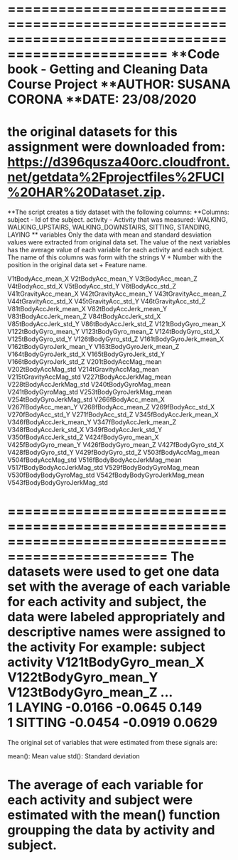 =================================================================================================
**Code book - Getting and Cleaning Data Course Project
**AUTHOR: SUSANA CORONA
**DATE: 23/08/2020 
=================================================================================================
the original datasets for this assignment were downloaded from: 
https://d396qusza40orc.cloudfront.net/getdata%2Fprojectfiles%2FUCI%20HAR%20Dataset.zip. 
=================================================================================================
**The script creates a tidy dataset with the following columns:
**Columns:
subject - Id of the subject. 
activity - Activity that was measured: WALKING, WALKING_UPSTAIRS, WALKING_DOWNSTAIRS, SITTING, STANDING, LAYING
** variables
Only the data with mean and standard desviation values were extracted from original data set.
The value of the next variables has the average value of each variable for each activity and each subject.
The name of this columns was form with the strings V + Number with the position in the original data set + Feature name.


V1tBodyAcc_mean_X
V2tBodyAcc_mean_Y
V3tBodyAcc_mean_Z
V4tBodyAcc_std_X
V5tBodyAcc_std_Y
V6tBodyAcc_std_Z
V41tGravityAcc_mean_X
V42tGravityAcc_mean_Y
V43tGravityAcc_mean_Z
V44tGravityAcc_std_X
V45tGravityAcc_std_Y
V46tGravityAcc_std_Z
V81tBodyAccJerk_mean_X
V82tBodyAccJerk_mean_Y
V83tBodyAccJerk_mean_Z
V84tBodyAccJerk_std_X
V85tBodyAccJerk_std_Y
V86tBodyAccJerk_std_Z
V121tBodyGyro_mean_X
V122tBodyGyro_mean_Y
V123tBodyGyro_mean_Z
V124tBodyGyro_std_X
V125tBodyGyro_std_Y
V126tBodyGyro_std_Z
V161tBodyGyroJerk_mean_X
V162tBodyGyroJerk_mean_Y
V163tBodyGyroJerk_mean_Z
V164tBodyGyroJerk_std_X
V165tBodyGyroJerk_std_Y
V166tBodyGyroJerk_std_Z
V201tBodyAccMag_mean
V202tBodyAccMag_std
V214tGravityAccMag_mean
V215tGravityAccMag_std
V227tBodyAccJerkMag_mean
V228tBodyAccJerkMag_std
V240tBodyGyroMag_mean
V241tBodyGyroMag_std
V253tBodyGyroJerkMag_mean
V254tBodyGyroJerkMag_std
V266fBodyAcc_mean_X
V267fBodyAcc_mean_Y
V268fBodyAcc_mean_Z
V269fBodyAcc_std_X
V270fBodyAcc_std_Y
V271fBodyAcc_std_Z
V345fBodyAccJerk_mean_X
V346fBodyAccJerk_mean_Y
V347fBodyAccJerk_mean_Z
V348fBodyAccJerk_std_X
V349fBodyAccJerk_std_Y
V350fBodyAccJerk_std_Z
V424fBodyGyro_mean_X
V425fBodyGyro_mean_Y
V426fBodyGyro_mean_Z
V427fBodyGyro_std_X
V428fBodyGyro_std_Y
V429fBodyGyro_std_Z
V503fBodyAccMag_mean
V504fBodyAccMag_std
V516fBodyBodyAccJerkMag_mean
V517fBodyBodyAccJerkMag_std
V529fBodyBodyGyroMag_mean
V530fBodyBodyGyroMag_std
V542fBodyBodyGyroJerkMag_mean
V543fBodyBodyGyroJerkMag_std


=================================================================================================
The datasets were used to get one data set with the average of each variable for each activity and subject,
the data were labeled appropriately and descriptive names were assigned to the activity
For example:
   subject activity V121tBodyGyro_mean_X V122tBodyGyro_mean_Y V123tBodyGyro_mean_Z ...
     <int> <chr>               <dbl>            <dbl>            <dbl>            
        1 LAYING            -0.0166          -0.0645           0.149            
        1 SITTING           -0.0454          -0.0919           0.0629
=================================================================================================

The original set of variables that were estimated from these signals are: 

mean(): Mean value
std(): Standard deviation

The average of each variable for each activity and subject were estimated with the mean() function
groupping the data by activity and subject.
=================================================================================================

